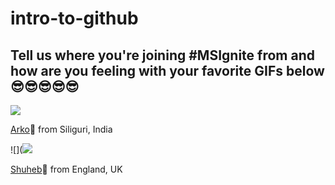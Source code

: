 # intro-to-github

## Tell us where you're joining #MSIgnite from and how are you feeling with your favorite GIFs below 😎😎😎😎😎
![](https://media.giphy.com/media/l41JK10Ccw26RV9PW/giphy.gif)

[Arko](https://twitter.com/arkodyutisaha)📍 from Siliguri, India 

![](![](https://media.giphy.com/media/9PgvV8ale90lQwfQTZ/giphy.gif)

[Shuheb](https://www.linkedin.com/in/shuhebahmed/)📍 from England, UK


